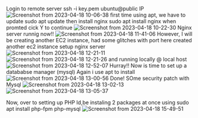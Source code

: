 Login to remote server
ssh -i key.pem ubuntu@public IP
![Screenshot from 2023-04-18 10-06-38](https://user-images.githubusercontent.com/35652615/232716321-683cddf5-d4a4-416b-8171-1361d91bdba9.png)
first time using apt, we have to update 
sudo apt update
then install nginx
sudo apt install nginx
when promted cick Y to continue
![Screenshot from 2023-04-18 10-22-30](https://user-images.githubusercontent.com/35652615/232717480-4e3012a2-223a-4f26-9b8d-f3fc65e0cdf7.png)
Nginx server runnig now!!
![Screenshot from 2023-04-18 11-41-06](https://user-images.githubusercontent.com/35652615/232738160-20ac74c6-04e5-4f34-ab0e-88fd004ad216.png)
However, I will be creating another EC2 instance, had some glitches with port here
created another ec2 instance 
setup nginx server
![Screenshot from 2023-04-18 12-21-11](https://user-images.githubusercontent.com/35652615/232748808-42776433-5712-4d7f-a41a-1fa5607403b3.png)
![Screenshot from 2023-04-18 12-21-26](https://user-images.githubusercontent.com/35652615/232748847-01ff10c5-dec2-4513-abb3-e5094870da11.png)
and running locally @ local host
![Screenshot from 2023-04-18 12-52-07](https://user-images.githubusercontent.com/35652615/232755691-9ff460d3-05bb-48ec-8ed1-7ed222720d03.png)
Hurray!!
Now is time to set up a datababse manager (mysql)
Again i use apt to install
![Screenshot from 2023-04-18 13-00-56](https://user-images.githubusercontent.com/35652615/232797377-8a087f7c-9204-47fb-a8a0-d2461959fd43.png)
Done!
SOme security patch with Mysql
![Screenshot from 2023-04-18 13-02-13](https://user-images.githubusercontent.com/35652615/232797540-33ca3418-17be-4871-b093-bdaa520bae7e.png)
![Screenshot from 2023-04-18 13-05-37](https://user-images.githubusercontent.com/35652615/232797605-25b1c12b-631e-47e0-bcba-5acf16340f24.png)


Now, over to setting up PHP
Id,be instaling 2 packages at once using 
sudo apt install php-fpm php-mysql
![Screenshot from 2023-04-18 15-49-51](https://user-images.githubusercontent.com/35652615/232798274-9890692c-4899-480f-8584-0c6620395559.png)


